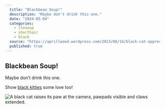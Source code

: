 ```yaml
---
  title: "Blackbean Soup!"
  description: "Maybe don't drink this one."
  date: "2024-05-04"
  categories:
    - closeup
    - shorthair
    - black
  source: "https://aprillwood.wordpress.com/2013/08/16/black-cat-appreciation-day/"
  published: true
---
```


## Blackbean Soup!

Maybe don't drink this one.

Show [black kitties](https://aprillwood.files.wordpress.com/2013/08/) some love too!

![A black cat raises its paw at the camera, pawpads visible and claws extended.](https://aprillwood.files.wordpress.com/2013/08/catpaw.jpg)

